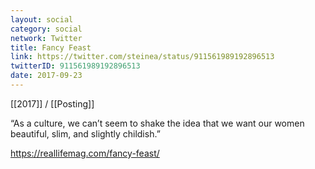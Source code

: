 ```yaml
---
layout: social
category: social
network: Twitter
title: Fancy Feast
link: https://twitter.com/steinea/status/911561989192896513
twitterID: 911561989192896513
date: 2017-09-23
---
```


[[2017]] / [[Posting]]

“As a culture, we can’t seem to shake the idea that we want our women beautiful, slim, and slightly childish.”

<https://reallifemag.com/fancy-feast/>
